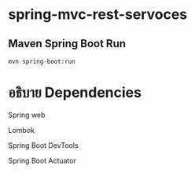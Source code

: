 # spring-mvc-rest-servoces
## Maven Spring Boot Run
```
mvn spring-boot:run
```
# อธิบาย Dependencies


Spring web

Lombok

Spring Boot DevTools

Spring Boot Actuator